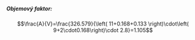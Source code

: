 ##### Objemový faktor:
$$\frac{A}{V}=\frac{326.579}{\left( 11+0.168+0.133 \right)\cdot\left( 9+2\cdot0.168\right)\cdot 2.8}=1.105$$

